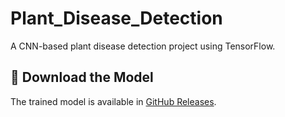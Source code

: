 # Plant_Disease_Detection
 A CNN-based plant disease detection project using TensorFlow.

 ## 🔗 Download the Model
The trained model is available in [GitHub Releases](https://drive.google.com/file/d/1rAlAPDuYQaJY5LhiR4Rk2vaxReY-Zx3W/view?usp=drive_link
).




















